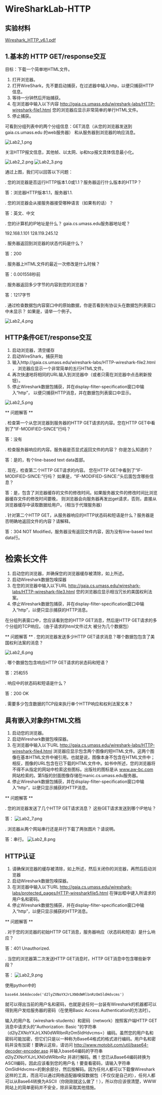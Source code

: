 # WireSharkLab-HTTP

## 实验材料

[Wireshark_HTTP_v6.1.pdf](Wireshark_HTTP_v6.1.pdf)

## 1.基本的 HTTP GET/response交互
   目标：下载一个简单地HTML文件。
1. 打开浏览器。
2. 打开WireShark，先不要启动捕获，在过滤器中输入http，以便只捕获HTTP信息。
3. 等待一分钟然后开始捕获。
4. 在浏览器中输入以下内容 http://gaia.cs.umass.edu/wireshark-labs/HTTP-wireshark-file1.html 
您的浏览器应显示非常简单的单行HTML文件。
5. 停止捕获。

  可看到分组列表中的两个分组信息：GET消息（从您的浏览器发送到gaia.cs.umass.edu 的web服务器）
和从服务器到浏览器的响应消息。

![Lab2_1.png](../img/Lab2_1.png)

关注HTTP报文信息，其他帧、以太网、ip和tcp报文具体信息最小化。

![Lab2_2.png](../img/Lab2_2.png)
![Lab2_3.png](../img/Lab2_3.png)

通过上图，我们可以回答以下问题：

. 您的浏览器是否运行HTTP版本1.0或1.1？服务器运行什么版本的HTTP？

答：浏览器HTTP版本1.1，服务器1.1.

. 您的浏览器会从接服务器接受哪种语言（如果有的话）？

答：英文、中文

. 您的计算机的IP地址是什么？ gaia.cs.umass.edu服务器地址呢？

192.168.1.101    128.119.245.12

. 服务器返回到浏览器的状态代码是什么？

答：200

. 服务器上HTML文件的最近一次修改是什么时候？

答：0.001558秒前

. 服务器返回多少字节的内容到您的浏览器？

答：1217字节

. 通过检查数据包内容窗口中的原始数据，你是否看到有协议头在数据包列表窗口中未显示？ 如果是，请举一个例子。

![Lab2_4.png](../img/Lab2_4.png)

## HTTP条件GET/response交互

1. 启动浏览器，清空缓存
2. 启动WireShark，捕获开始
3. 输入http://gaia.cs.umass.edu/wireshark-labs/HTTP-wireshark-file2.html ，
浏览器应显示一个非常简单的五行HTML文件。
4. 再次快速地将相同的URL输入到浏览器中（或者只需在浏览器中点击刷新按钮）。
5. 停止Wireshark数据包捕获，并在display-filter-specification窗口中输入“http”，
以便只捕获HTTP消息，并在数据包列表窗口中显示。

![Lab2_5.png](../img/Lab2_5.png)

** 问题解答 **

. 检查第一个从您浏览器到服务器的HTTP GET请求的内容。您在HTTP GET中看到了“IF-MODIFIED-SINCE”行吗？

答：没有

. 检查服务器响应的内容。服务器是否显式返回文件的内容？ 你是怎么知道的？

 答：是的，有个line-based text data首部。

. 现在，检查第二个HTTP GET请求的内容。 您在HTTP GET中看到了“IF-MODIFIED-SINCE:”行吗？ 如果是，“IF-MODIFIED-SINCE:”头后面包含哪些信息？

答：是，包含了浏览器缓存的文件的修改时间。如果服务器文件的修改时间比浏览器缓存文件的修改时间要晚，
则浏览器会向服务器再发出get请求，否则，直接从浏览器缓存中读取数据给用户。（相当于代理服务器）

. 针对第二个HTTP GET，从服务器响应的HTTP状态码和短语是什么？服务器是否明确地返回文件的内容？请解释。

答：304 NOT Modified，服务器没有返回文件内容，因为没有line-based text data行。

# 检索长文件

1. 启动您的浏览器，并确保您的浏览器缓存被清除，如上所述。
2. 启动Wireshark数据包嗅探器
3. 在您的浏览器中输入以下URL http://gaia.cs.umass.edu/wireshark-labs/HTTP-wireshark-file3.html 您的浏览器应显示相当冗长的美国权利法案。
4. 停止Wireshark数据包捕获，并在display-filter-specification窗口中输入“http”，以便只显示捕获的HTTP消息。

在分组列表窗口中，您应该看到您的HTTP GET消息，然后是HTTP GET请求的多个分组的TCP响应。（由于请求的html文件过大
被分为几个数据包）

** 问题解答 **
. 您的浏览器发送多少HTTP GET请求消息？哪个数据包包含了美国权利法案的消息？
  
  ![Lab2_6.png](../img/Lab2_6.png)
  
. 哪个数据包包含响应HTTP GET请求的状态码和短语？
  
  答：25和55
  
. 响应中的状态码和短语是什么？
  
  答：200 OK
  
. 需要多少包含数据的TCP段来执行单个HTTP响应和权利法案文本？
  
  ## 具有嵌入对象的HTML文档
  
1. 启动您的浏览器。
2. 启动Wireshark数据包嗅探器。
3. 在浏览器中输入以下URL http://gaia.cs.umass.edu/wireshark-labs/HTTP-wireshark-file4.html 浏览器应显示包含两个图像的短HTML文件。这两个图像在基本HTML文件中被引用。也就是说，图像本身不包含在HTML文件中；相反，图像的URL包含在已下载的HTML文件中。如书中所述，您的浏览器将不得不从指定的网站中检索这些图标。出版社的图标是从 www.aw-bc.com 网站检索的。第5版的封面图像存储在manic.cs.umass.edu服务器。
4. 停止Wireshark数据包捕获，并在display-filter-specification窗口中输入“http”，以便只显示捕获的HTTP消息。

** 问题解答 **

. 您的浏览器发送了几个HTTP GET请求消息？ 这些GET请求发送到哪个IP地址？

答：  ![Lab2_7.png](../img/Lab2_7.png)

. 浏览器从两个网站串行还是并行下载了两张图片？请说明。

答：串行。
  ![Lab2_8.png](../img/Lab2_8.png)

## HTTP认证

1. 请确保浏览器的缓存被清除，如上所述，然后关闭你的浏览器，再然后启动浏览器
2. 启动Wireshark数据包嗅探器。
3. 在浏览器中输入以下URL http://gaia.cs.umass.edu/wireshark-labs/protected_pages/HTTP-wiresharkfile5.html 在弹出框中键入所请求的用户名和密码。
4. 停止Wireshark数据包捕获，并在display-filter-specification窗口中输入“http”，以便只显示捕获的HTTP消息。

** 问题解答 **

. 对于您的浏览器的初始HTTP GET消息，服务器响应（状态码和短语）是什么响应？

答：401 Unauthorized.

. 当您的浏览器第二次发送HTTP GET消息时，HTTP GET消息中包含哪些新字段？

答：  ![Lab2_9.png](../img/Lab2_9.png)

使用python中的

    base64.b64decode('d2lyZXNoYXJrLXN0dWRlbnRzOm5ldHdvcms')
    
就可以得出当前的用户名和密码，也就是说任何一台装有Wireshark的机器都可以得到用户发给服务器的密码（在使用Basic Access Authentication的方法时）。

输入的用户名（wireshark-students）和密码（network）按照客户端HTTP GET消息中请求头的“Authorization: Basic ”的字符串（d2lyZXNoYXJrLXN0dWRlbnRzOm5ldHdvcms=）编码。虽然您的用户名和密码可能加密，但它们只是以一种称为Base64格式的格式进行编码。用户名和密码并没有加密！要确认这些，请访问 http://www.motobit.com/util/base64-decoder-encoder.asp 并输入base64编码的字符串d2lyZXNoYXJrLXN0dWRlbnRz 并进行解码。瞧！您已从Base64编码转换为ASCII编码，因此应该看到您的用户名！要查看密码，请输入字符串Om5ldHdvcms=的剩余部分，然后按解码。因为任何人都可以下载像Wireshark这样的工具，而且可以通过网络适配器嗅探数据包（不仅仅是自己的），任何人都可以从Base64转换为ASCII（你刚刚就这么做了！），所以你应该很清楚，WWW网站上的简单密码并不安全，除非采取其他措施。
